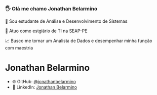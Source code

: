 ### 🖐 Olá me chamo Jonathan Belarmino 

📕 Sou estudante de Análise e Desenvolvimento de Sistemas 

💼 Atuo como estgiário de TI na SEAP-PE

📈 Busco me tornar um Analista de Dados e desempenhar minha função com maestria 

# Jonathan Belarmino

- 🌐 GitHub: [@jonathanbelarmino](https://github.com/jonathanbelarmino)
- 💼 LinkedIn: [Jonathan Belarmino](https://www.linkedin.com/in/jonathanbelarmino)
